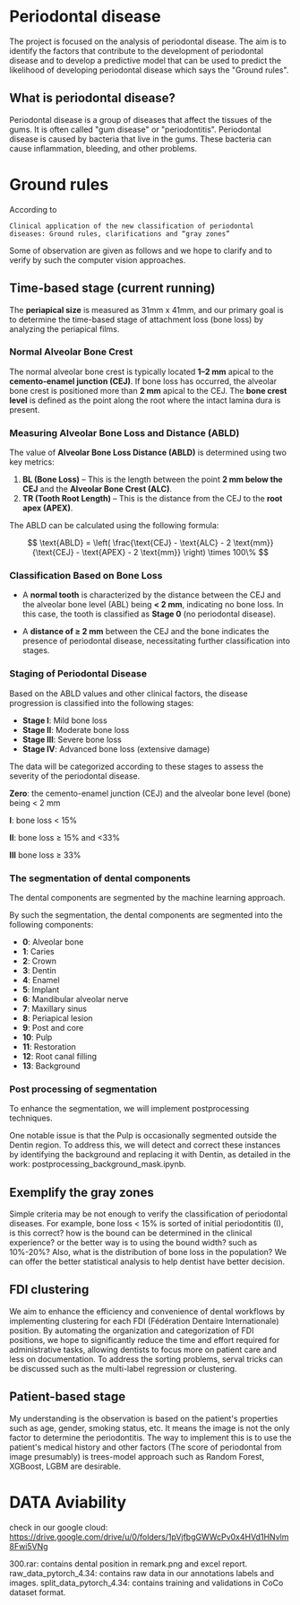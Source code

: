 # Periodontal disease
The project is focused on the analysis of periodontal disease. 
The aim is to identify the factors that contribute to the development of periodontal disease and to develop a predictive model that can be used to predict the likelihood of developing periodontal disease which says the "Ground rules".

## What is periodontal disease?
Periodontal disease is a group of diseases that affect the tissues of the gums. It is often called "gum disease" or "periodontitis". Periodontal disease is caused by bacteria that live in the gums. These bacteria can cause inflammation, bleeding, and other problems.


# Ground rules
According to 

```
Clinical application of the new classification of periodontal
diseases: Ground rules, clarifications and “gray zones”
```

Some of observation are given as follows and we hope to clarify and to verify by such the computer vision approaches. 

## Time-based stage (current running)

The **periapical size** is measured as 31mm x 41mm, and our primary goal is to determine the time-based stage of attachment loss (bone loss) by analyzing the periapical films.

### Normal Alveolar Bone Crest
The normal alveolar bone crest is typically located **1–2 mm** apical to the **cemento-enamel junction (CEJ)**. If bone loss has occurred, the alveolar bone crest is positioned more than **2 mm** apical to the CEJ. The **bone crest level** is defined as the point along the root where the intact lamina dura is present.

### Measuring Alveolar Bone Loss and Distance (ABLD)
The value of **Alveolar Bone Loss Distance (ABLD)** is determined using two key metrics:
1. **BL (Bone Loss)** – This is the length between the point **2 mm below the CEJ** and the **Alveolar Bone Crest (ALC)**.
2. **TR (Tooth Root Length)** – This is the distance from the CEJ to the **root apex (APEX)**.

The ABLD can be calculated using the following formula:

$$
\text{ABLD} = \left( \frac{\text{CEJ} - \text{ALC} - 2 \text{mm}}{\text{CEJ} - \text{APEX} - 2 \text{mm}} \right) \times 100\%
$$

### Classification Based on Bone Loss
- A **normal tooth** is characterized by the distance between the CEJ and the alveolar bone level (ABL) being **< 2 mm**, indicating no bone loss. In this case, the tooth is classified as **Stage 0** (no periodontal disease).
  
- A **distance of ≥ 2 mm** between the CEJ and the bone indicates the presence of periodontal disease, necessitating further classification into stages.

### Staging of Periodontal Disease
Based on the ABLD values and other clinical factors, the disease progression is classified into the following stages:

- **Stage I**: Mild bone loss  
- **Stage II**: Moderate bone loss  
- **Stage III**: Severe bone loss  
- **Stage IV**: Advanced bone loss (extensive damage)

The data will be categorized according to these stages to assess the severity of the periodontal disease.

**Zero**: the cemento-enamel junction (CEJ) and the alveolar bone level (bone) being < 2 mm

**I**: bone loss < 15%

**II**: bone loss ≥ 15% and <33%

**III** bone loss ≥ 33%


### The segmentation of dental components 
The dental components are segmented by the machine learning approach. 

By such the segmentation, the dental components are segmented into the following components: 

- **0**: Alveolar bone
- **1**: Caries
- **2**: Crown
- **3**: Dentin
- **4**: Enamel
- **5**: Implant
- **6**: Mandibular alveolar nerve
- **7**: Maxillary sinus
- **8**: Periapical lesion
- **9**: Post and core
- **10**: Pulp
- **11**: Restoration
- **12**: Root canal filling
- **13**: Background

### Post processing of segmentation

To enhance the segmentation, we will implement postprocessing techniques.

One notable issue is that the Pulp is occasionally segmented outside the Dentin region. To address this, we will detect and correct these instances by identifying the background and replacing it with Dentin, as detailed in the work: postprocessing_background_mask.ipynb.


## Exemplify the gray zones
Simple criteria may be not enough to verify the classification of periodontal diseases. For example, bone loss < 15% is sorted of initial periodontitis (I), is this correct? how is the bound can be determined in the clinical experience? or the better way is to using the bound width? such as 10%-20%? Also, what is the distribution of bone loss in the population? We can offer the better statistical analysis to help dentist have better decision. 

## FDI clustering
We aim to enhance the efficiency and convenience of dental workflows by implementing clustering for each FDI (Fédération Dentaire Internationale) position. By automating the organization and categorization of FDI positions, we hope to significantly reduce the time and effort required for administrative tasks, allowing dentists to focus more on patient care and less on documentation. To address the sorting problems, serval tricks can be discussed such as the multi-label regression or clustering.  

## Patient-based stage
My understanding is the observation is based on the patient's properties such as age, gender, smoking status, etc. It means the image is not the only factor to determine the periodontitis. The way to implement this is to use the patient's medical history and other factors (The score of periodontal from image presumably) is trees-model approach such as Random Forest, XGBoost, LGBM are desirable.


# DATA Aviability
check in our google cloud:
https://drive.google.com/drive/u/0/folders/1pVjfbgGWWcPv0x4HVd1HNvlm8Fwi5VNg

300.rar: contains dental position in remark.png and excel report.
raw_data_pytorch_4.34: contains raw data in our annotations labels and images.
split_data_pytorch_4.34: contains  training and validations in CoCo dataset format.